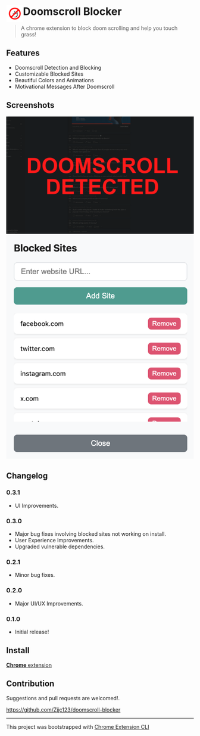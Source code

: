 # <img src="public/icons/icon_48.png" width="45" align="left"> Doomscroll Blocker

> A chrome extension to block doom scrolling and help you touch grass!

## Features

- Doomscroll Detection and Blocking
- Customizable Blocked Sites
- Beautiful Colors and Animations
- Motivational Messages After Doomscroll

## Screenshots

<p align="center">
  <img src="./store/screenshot.png" alt="Doomscroll Blocker Screenshot" width="600">
  <img src="./store/ui.png" alt="Doomscroll Blocker UI" width="600">
</p>

## Changelog

### 0.3.1

- UI Improvements.

### 0.3.0

- Major bug fixes involving blocked sites not working on install.
- User Experience Improvements.
- Upgraded vulnerable dependencies.

### 0.2.1

- Minor bug fixes.

### 0.2.0

- Major UI/UX Improvements.

### 0.1.0

- Initial release!

## Install

[**Chrome** extension](https://chrome.google.com/webstore/detail/doomscroll-blocker/gneldbncofioemhoaifgeneiadeodgmh?hl=en&authuser=0)

## Contribution

Suggestions and pull requests are welcomed!.

https://github.com/Zjjc123/doomscroll-blocker

---

This project was bootstrapped with [Chrome Extension CLI](https://github.com/dutiyesh/chrome-extension-cli)
